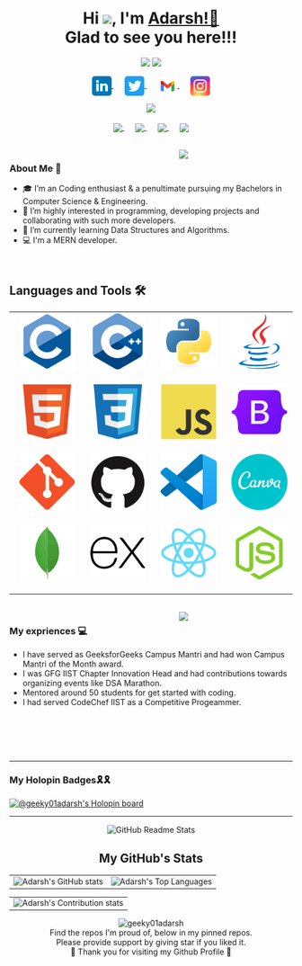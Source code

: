 <h1 align="center">Hi <img src="https://github.com/seanprashad/slackmoji/blob/master/emoji/blob/blob-wave-gif.gif" width="40px">, I'm <a href="https://geeky01adarsh.github.io/portfolio" target="_blank">Adarsh!💙</a></br> Glad to see you here!!!</h1>

<p align='center'>
   <img src="https://readme-typing-svg.herokuapp.com?color=e96443&size=40&width=900&height=80&lines=Welcome-to-My-Github-Profile"/>
    <img src="https://readme-typing-svg.herokuapp.com?color=2599db&size=40&width=900&height=80&lines=Connect-to-me-on-my-social-accounts"/>
</p>
<p align='center'>
<a href="https://www.linkedin.com/in/adarsh-navneet-sinha-34a36419a/">
  <img align="center" width="35px" src="https://github.com/edent/SuperTinyIcons/blob/master/images/svg//linkedin.svg"  />
</a>&nbsp;&nbsp;&nbsp;&nbsp;
<a href="https://twitter.com/geeky01adarsh">
  <img align="center" width="35px" src="https://github.com/edent/SuperTinyIcons/blob/master/images/svg/twitter.svg" />
</a>&nbsp;&nbsp;&nbsp;&nbsp;
<a href="mailto:adarsh91094@gmail.com">
  <img align="center" width="35px" src="https://github.com/edent/SuperTinyIcons/blob/master/images/svg/gmail.svg" />
</a>&nbsp;&nbsp;&nbsp;&nbsp;
<a href="https://www.instagram.com/geeky01adarsh/">
  <img align="center" width="35px" src="https://github.com/edent/SuperTinyIcons/blob/master/images/svg/instagram.svg" />
</a>
   </p>
<p align='center'>
    <img src="https://readme-typing-svg.herokuapp.com?size=40&width=900&height=80&lines=Checkout-my-developer-profiles"/>
</p>
<p align='center'>
<a href="https://auth.geeksforgeeks.org/user/geeky01adarsh/practice/">
  <img align="center" width="30px" src="https://cdn.jsdelivr.net/npm/simple-icons@v3/icons/geeksforgeeks.svg" />
</a>&nbsp;&nbsp;&nbsp;&nbsp;
<a href="https://www.codechef.com/users/geeky01adarsh">
  <img align="center" width="30px" src="https://cdn.jsdelivr.net/npm/simple-icons@v3/icons/codechef.svg" />
</a>&nbsp;&nbsp;&nbsp;&nbsp;
<a href="https://codeforces.com/profile/geeky01adarsh">
  <img align="center" width="30px" src="https://cdn.jsdelivr.net/npm/simple-icons@v3/icons/codeforces.svg" />
</a>&nbsp;&nbsp;&nbsp;&nbsp;
<a href="https://dev.to/geeky01adarsh">
  <img align="center" width="30px" src="https://cdn.jsdelivr.net/npm/simple-icons@3.13.0/icons/dev-dot-to.svg" />
</a>
</p>
</br>


<img  src="geeky01adarsh.png" width="40%" align="right" >

### About Me 🚀
- 🎓 I’m an Coding enthusiast & a penultimate pursuing my Bachelors in Computer Science & Engineering.
- 👀 I’m highly interested in programming, developing projects and collaborating with such more developers.
- 🌱 I’m currently learning Data Structures and Algorithms.
- 💻 I'm a MERN developer.



</br>

<h2>Languages and Tools 🛠</h2>
<p align='center'>
   <table align='center' width='180px'>
      <tr>
<td width="180" align='center'>&nbsp;&nbsp;<img alt="C" width="100px" src="https://github.com/devicons/devicon/blob/master/icons/c/c-original.svg" />&nbsp;&nbsp;</td>
<td width="180" align='center'>&nbsp;&nbsp;<img alt="C++" width="100px" src="https://github.com/devicons/devicon/blob/master/icons/cplusplus/cplusplus-original.svg" />&nbsp;&nbsp;</td>
<td width="180" align='center'>&nbsp;&nbsp;<img alt="Python" width="100px" src="https://github.com/devicons/devicon/blob/master/icons/python/python-original.svg"/>&nbsp;&nbsp;</td>
         <td width="180" align='center'>&nbsp;&nbsp;<img alt="Java" width="100px" src="https://github.com/devicons/devicon/blob/master/icons/java/java-original.svg" />&nbsp;&nbsp;</td>
      </tr>
      <tr>

<td width="180" align='center'>&nbsp;&nbsp;<img alt="HTML5" width="100px" src="https://github.com/devicons/devicon/blob/master/icons/html5/html5-original.svg" />&nbsp;&nbsp;</td>
<td width="180" align='center'>&nbsp;&nbsp;<img alt="CSS3" width="100px" src="https://github.com/devicons/devicon/blob/master/icons/css3/css3-original.svg" />&nbsp;&nbsp;</td>
         <td width="180" align='center'>&nbsp;&nbsp;<img alt="CSS3" width="100px" src="https://github.com/devicons/devicon/blob/master/icons/javascript/javascript-original.svg" />&nbsp;&nbsp;</td>
         <td width="180" align='center'>&nbsp;&nbsp;<img alt="CSS3" width="100px" src="https://github.com/devicons/devicon/blob/master/icons/bootstrap/bootstrap-original.svg" />&nbsp;&nbsp;</td>
      </tr>
      <tr>
<td width="180" align='center'>&nbsp;&nbsp;<img alt="Git" width="100px" src="https://github.com/devicons/devicon/blob/master/icons/git/git-original.svg" />&nbsp;&nbsp;</td>
<td width="180" align='center'>&nbsp;&nbsp;<img alt="Github" width="100px" src="https://github.com/devicons/devicon/blob/master/icons/github/github-original.svg" />&nbsp;&nbsp; </td>
<td width="180" align='center'>&nbsp;&nbsp;<img alt="VS-Code" width="100px" src="https://github.com/devicons/devicon/blob/master/icons/vscode/vscode-original.svg" />&nbsp;&nbsp;</td>
         <td width="180" align='center'>&nbsp;&nbsp;<img alt="VS-Code" width="100px" src="https://github.com/devicons/devicon/blob/master/icons/canva/canva-original.svg" />&nbsp;&nbsp;</td>
      </tr>
      <tr>
<td width="180" align='center'>&nbsp;&nbsp;<img alt="Git" width="100px" src="https://github.com/devicons/devicon/blob/master/icons/mongodb/mongodb-original.svg" />&nbsp;&nbsp;</td>
<td width="180" align='center'>&nbsp;&nbsp;<img alt="Github" width="100px" src="https://github.com/devicons/devicon/blob/master/icons/express/express-original.svg" />&nbsp;&nbsp; </td>
<td width="180" align='center'>&nbsp;&nbsp;<img alt="VS-Code" width="100px" src="https://github.com/devicons/devicon/blob/master/icons/react/react-original.svg" />&nbsp;&nbsp;</td>
         <td width="180" align='center'>&nbsp;&nbsp;<img alt="VS-Code" width="100px" src="https://github.com/devicons/devicon/blob/master/icons/nodejs/nodejs-original.svg" />&nbsp;&nbsp;</td>
      </tr>
      </table>
</p>
</br>

<img src="workbench.svg" width="40%" align="right">


### My expriences 💻
- I have served as GeeksforGeeks Campus Mantri and had won Campus Mantri of the Month award.
- I was GFG IIST Chapter Innovation Head and had contributions towards organizing events like DSA Marathon.
- Mentored around 50 students for get started with coding.
- I had served CodeChef IIST as a Competitive Progeammer.

</br></br></br></br>

<hr>

### My Holopin Badges🎗🎗
[![@geeky01adarsh's Holopin board](https://holopin.me/geeky01adarsh)](https://holopin.io/@geeky01adarsh)

<hr>

<!-- #### Github Stats:- -->
<p align="center">
 <img width="100px" src="https://res.cloudinary.com/anuraghazra/image/upload/v1594908242/logo_ccswme.svg" align="center" alt="GitHub Readme Stats" />
 <h2 align="center">My GitHub's Stats</h2>
</p>

<table>
  <tr>
  <td> <img src="https://github-readme-stats.vercel.app/api?username=geeky01adarsh&show_icons=true&locale=en&bg_color=30,e96443,904e95&title_color=fff&text_color=fff" alt="Adarsh's GitHub stats" />  </td>
    <td><img src="https://github-readme-stats.vercel.app/api/top-langs?username=geeky01adarsh&show_icons=true&locale=en&bg_color=30,e96443,904e95&title_color=fff&text_color=fff&layout=compact&theme=cobalt" alt="Adarsh's Top Languages" /></td>
  </tr>
</table>


<table align='center'>
  <tr>
    <td><img src="https://github-readme-streak-stats.herokuapp.com/?user=geeky01adarsh&layout=compact" alt="Adarsh's Contribution stats" /></td>
  </tr>
</table>

<!-- ### Contribution Graph 📈
![geeky01adarsh's contribution graph](https://activity-graph.herokuapp.com/graph?username=geeky01adarsh&custom_title=geeky01adarsh's%20contribution%20in%20last%2031%20days&color=ffffff&line=faf5f2&point=f5e1d3&bg_color=cc5200&area=true&area_color=e65c00)
 -->

<p align="center"> <img src="https://komarev.com/ghpvc/?username=geeky01adarsh&label=Profile%20views&color=orange&style=flat&label=PROFILE+VIEWS" alt="geeky01adarsh" /> 
</br>   Find the repos I'm proud of, below in my pinned repos. </br>Please provide support by giving star if you liked it.</br>
🧡 Thank you for visiting my Github Profile 🧡

</p>


<!---
geeky01adarsh/geeky01adarsh is a ✨ special ✨ repository because its `README.md` (this file) appears on your GitHub profile.
You can click the Preview link to take a look at your changes.
--->
